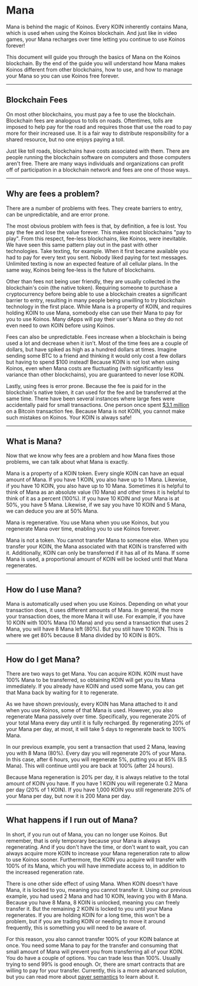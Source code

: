 # Mana
Mana is behind the magic of Koinos. Every KOIN inherently contains Mana, which is used when using the Koinos blockchain. And just like in video games, your Mana recharges over time letting you continue to use Koinos forever!

This document will guide you through the basics of Mana on the Koinos blockchain. By the end of the guide you will understand how Mana makes Koinos different from other blockchains, how to use, and how to manage your Mana so you can use Koinos free forever.

---
## Blockchain Fees
On most other blockchains, you must pay a fee to use the blockchain. Blockchain fees are analogous to tolls on roads. Oftentimes, tolls are imposed to help pay for the road and requires those that use the road to pay more for their increased use. It is a fair way to distribute responsibility for a shared resource, but no one enjoys paying a toll.

Just like toll roads, blockchains have costs associated with them. There are people running the blockchain software on computers and those computers aren't free. There are many ways individuals and organizations can profit off of participation in a blockchain network and fees are one of those ways.

---
## Why are fees a problem?
There are a number of problems with fees. They create barriers to entry, can be unpredictable, and are error prone.

The most obvious problem with fees is that, by definition, a fee is lost. You pay the fee and lose the value forever. This makes most blockchains "pay to play". From this respect, fee-less blockchains, like Koinos, were inevitable. We have seen this same pattern play out in the past with other technologies. Take texting, for example. When it first became available you had to pay for every text you sent. Nobody liked paying for text messages. Unlimited texting is now an expected feature of all cellular plans. In the same way, Koinos being fee-less is the future of blockchains.

Other than fees not being user friendly, they are usually collected in the blockchain's coin (the native token). Requiring someone to purchase a cryptocurrency before being able to use a blockchain creates a significant barrier to entry, resulting in many people being unwilling to try blockchain technology in the first place. While Mana is a property of KOIN, and requires holding KOIN to use Mana, somebody else can use their Mana to pay for you to use Koinos. Many dApps will pay their user's Mana so they do not even need to own KOIN before using Koinos.

Fees can also be unpredictable. Fees increase when a blockchain is being used a lot and decrease when it isn't. Most of the time fees are a couple of dollars, but have spiked as high as a hundred dollars at times. Imagine sending some BTC to a friend and thinking it would only cost a few dollars but having to spend $100 instead! Because KOIN is not lost when using Koinos, even when Mana costs are fluctuating (with significantly less variance than other blockchains), you are guaranteed to never lose KOIN.

Lastly, using fees is error prone. Because the fee is paid for in the blockchain's native token, it can used for the fee and be transferred at the same time. There have been several instances where large fees were accidentally paid for small transactions. One person once spent [$3.1 million](https://www.coindesk.com/business/2023/11/23/bitcoin-sender-struck-with-31m-transaction-fee-largest-in-history/) on a Bitcoin transaction fee. Because Mana is not KOIN, you cannot make such mistakes on Koinos. Your KOIN is always safe!

---
## What is Mana?
Now that we know why fees are a problem and how Mana fixes those problems, we can talk about what Mana is exactly.

Mana is a property of a KOIN token. Every single KOIN can have an equal amount of Mana. If you have 1 KOIN, you also have up to 1 Mana. Likewise, if you have 10 KOIN, you also have up to 10 Mana. Sometimes it is helpful to think of Mana as an absolute value (10 Mana) and other times it is helpful to think of it as a percent (100%). If you have 10 KOIN and your Mana is at 50%, you have 5 Mana. Likewise, if we say you have 10 KOIN and 5 Mana, we can deduce you are at 50% Mana.

Mana is regenerative. You use Mana when you use Koinos, but you regenerate Mana over time, enabling you to use Koinos forever.

Mana is not a token. You cannot transfer Mana to someone else. When you transfer your KOIN, the Mana associated with that KOIN is transferred with it. Additionally, KOIN can only be transferred if it has all of its Mana. If some Mana is used, a proportional amount of KOIN will be locked until that Mana regenerates.

---
## How do I use Mana?
Mana is automatically used when you use Koinos. Depending on what your transaction does, it uses different amounts of Mana. In general, the more your transaction does, the more Mana it will use. For example, if you have 10 KOIN with 100% Mana (10 Mana) and you send a transaction that uses 2 Mana, you will have 8 Mana left (80%). But you still have 10 KOIN. This is where we get 80% because 8 Mana divided by 10 KOIN is 80%.

---
## How do I get Mana?
There are two ways to get Mana. You can acquire KOIN. KOIN must have 100% Mana to be transferred, so obtaining KOIN will get you its Mana immediately. If you already have KOIN and used some Mana, you can get that Mana back by waiting for it to regenerate.

As we have shown previously, every KOIN has Mana attached to it and when you use Koinos, some of that Mana is used. However, you also regenerate Mana passively over time. Specifically, you regenerate 20% of your total Mana every day until it is fully recharged. By regenerating 20% of your Mana per day, at most, it will take 5 days to regenerate back to 100% Mana.

In our previous example, you sent a transaction that used 2 Mana, leaving you with 8 Mana (80%). Every day you will regenerate 20% of your Mana. In this case, after 6 hours, you will regenerate 5%, putting you at 85% (8.5 Mana). This will continue until you are back at 100% (after 24 hours).

Because Mana regeneration is 20% per day, it is always relative to the total amount of KOIN you have. If you have 1 KOIN you will regenerate 0.2 Mana per day (20% of 1 KOIN). If you have 1,000 KOIN you still regenerate 20% of your Mana per day, but now it is 200 Mana per day.

---
## What happens if I run out of Mana?
In short, if you run out of Mana, you can no longer use Koinos. But remember, that is only temporary because your Mana is always regenerating. And if you don't have the time, or don't want to wait, you can always acquire more KOIN to increase your Mana regeneration rate to allow to use Koinos sooner. Furthermore, the KOIN you acquire will transfer with 100% of its Mana, which you will have immediate access to, in addition to the increased regeneration rate.

There is one other side effect of using Mana. When KOIN doesn't have Mana, it is locked to you, meaning you cannot transfer it. Using our previous example, you had used 2 Mana and had 10 KOIN, leaving you with 8 Mana. Because you have 8 Mana, 8 KOIN is unlocked, meaning you can freely transfer it. But the remaining 2 KOIN is locked to you until your Mana regenerates. If you are holding KOIN for a long time, this won't be a problem, but if you are trading KOIN or needing to move it around frequently, this is something you will need to be aware of.

For this reason, you also cannot transfer 100% of your KOIN balance at once. You need some Mana to pay for the transfer and consuming that small amount of Mana will prevent you from transferring all of your KOIN. You do have a couple of options. You can trade less than 100%. Usually trying to send 99% is good enough. Or, there are smart contracts that are willing to pay for your transfer. Currently, this is a more advanced solution, but you can read more about [payer semantics](../developers/payer-payee.md) to learn about it.
